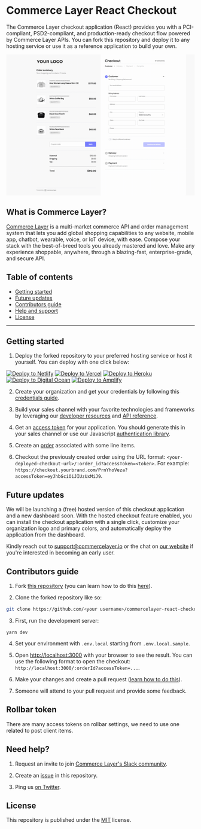 # Commerce Layer React Checkout

The Commerce Layer checkout application (React) provides you with a PCI-compliant, PSD2-compliant, and production-ready checkout flow powered by Commerce Layer APIs. You can fork this repository and deploy it to any hosting service or use it as a reference application to build your own.

![Commerce Layer React Checkout demo](./public/demo.gif)

## What is Commerce Layer?

[Commerce Layer](https://commercelayer.io) is a multi-market commerce API and order management system that lets you add global shopping capabilities to any website, mobile app, chatbot, wearable, voice, or IoT device, with ease. Compose your stack with the best-of-breed tools you already mastered and love. Make any experience shoppable, anywhere, through a blazing-fast, enterprise-grade, and secure API.

## Table of contents

- [Getting started](#getting-started)
- [Future updates](#future-updates)
- [Contributors guide](#contributors-guide)
- [Help and support](#need-help)
- [License](#license)

---

## Getting started

1. Deploy the forked repository to your preferred hosting service or host it yourself. You can deploy with one click below:

[<img src="https://www.netlify.com/img/deploy/button.svg" alt="Deploy to Netlify" height="35">](https://app.netlify.com/start/deploy?repository=https://github.com/commercelayer/commercelayer-react-checkout) [<img src="https://vercel.com/button" alt="Deploy to Vercel" height="35">](https://vercel.com/new/clone?repository-url=https://github.com/commercelayer/commercelayer-react-checkout) [<img src="https://www.herokucdn.com/deploy/button.svg" alt="Deploy to Heroku" height="35">](https://heroku.com/deploy?template=https://github.com/commercelayer/commercelayer-react-checkout) [<img src="https://www.deploytodo.com/do-btn-blue.svg" alt="Deploy to Digital Ocean" height="35">](https://cloud.digitalocean.com/apps/new?repo=https://github.com/commercelayer/commercelayer-react-checkout/tree/main) [<img src="https://oneclick.amplifyapp.com/button.svg" alt="Deploy to Amplify" height="35">](https://console.aws.amazon.com/amplify/home#/deploy?repo=https://github.com/commercelayer/commercelayer-react-checkout)

2. Create your organization and get your credentials by following this [credentials guide](https://docs.commercelayer.io/developers/credentials).

3. Build your sales channel with your favorite technologies and frameworks by leveraging our [developer resources](https://commercelayer.io/developers/) and [API reference](https://docs.commercelayer.io/api/).

4. Get an [access token](https://docs.commercelayer.io/api/authentication) for your application. You should generate this in your sales channel or use our Javascript [authentication library](https://github.com/commercelayer/commercelayer-js-auth).

5. Create an [order](https://docs.commercelayer.io/developers/v/api-reference/orders) associated with some line items.

6. Checkout the previously created order using the URL format: `<your-deployed-checkout-url>/:order_id?accessToken=<token>`. For example: `https://checkout.yourbrand.com/PrnYhoVeza?accessToken=eyJhbGciOiJIUzUxMiJ9`.

## Future updates

We will be launching a (free) hosted version of this checkout application and a new dashboard soon. With the hosted checkout feature enabled, you can install the checkout application with a single click, customize your organization logo and primary colors, and automatically deploy the application from the dashboard.

Kindly reach out to support@commercelayer.io or the chat on [our website](https://commercelayer.io) if you're interested in becoming an early user.

## Contributors guide

1. Fork [this repository](https://github.com/commercelayer/commercelayer-react-checkout) (you can learn how to do this [here](https://help.github.com/articles/fork-a-repo)).

2. Clone the forked repository like so:

```bash
git clone https://github.com/<your username>/commercelayer-react-checkout.git && cd commercelayer-react-checkout
```

3. First, run the development server:

```
yarn dev
```

4. Set your environment with `.env.local` starting from `.env.local.sample`.

5. Open [http://localhost:3000](http://localhost:3000) with your browser to see the result. You can use the following format to open the checkout: `http://localhost:3000/:orderId?accessToken=...`.

6. Make your changes and create a pull request ([learn how to do this](https://docs.github.com/en/github/collaborating-with-issues-and-pull-requests/creating-a-pull-request)).

7. Someone will attend to your pull request and provide some feedback.

## Rollbar token

There are many access tokens on rollbar settings, we need to use one related to post client items.

## Need help?

1. Request an invite to join [Commerce Layer's Slack community](https://commercelayer.io/developers).

2. Create an [issue](https://github.com/commercelayer/commercelayer-react-checkout/issues) in this repository.

3. Ping us [on Twitter](https://twitter.com/commercelayer).

## License

This repository is published under the [MIT](LICENSE) license.
